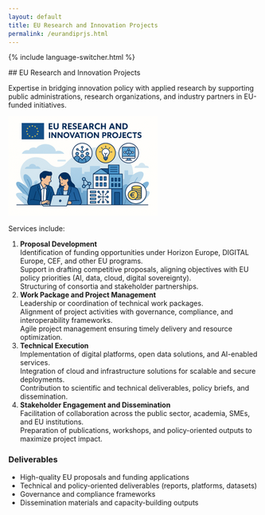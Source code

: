 ```yaml
---
layout: default
title: EU Research and Innovation Projects
permalink: /eurandiprjs.html
---
```


{% include language-switcher.html %}

<div data-language-section="en" markdown="1">
## EU Research and Innovation Projects

Expertise in bridging innovation policy with applied research by supporting public administrations, research organizations, and industry partners in EU-funded initiatives.

![EU Research and Innovation Projects](/images/eures_small.png)

Services include:

1. **Proposal Development**  
   Identification of funding opportunities under Horizon Europe, DIGITAL Europe, CEF, and other EU programs.  
   Support in drafting competitive proposals, aligning objectives with EU policy priorities (AI, data, cloud, digital sovereignty).  
   Structuring of consortia and stakeholder partnerships.
2. **Work Package and Project Management**  
   Leadership or coordination of technical work packages.  
   Alignment of project activities with governance, compliance, and interoperability frameworks.  
   Agile project management ensuring timely delivery and resource optimization.
3. **Technical Execution**  
   Implementation of digital platforms, open data solutions, and AI-enabled services.  
   Integration of cloud and infrastructure solutions for scalable and secure deployments.  
   Contribution to scientific and technical deliverables, policy briefs, and dissemination.
4. **Stakeholder Engagement and Dissemination**  
   Facilitation of collaboration across the public sector, academia, SMEs, and EU institutions.  
   Preparation of publications, workshops, and policy-oriented outputs to maximize project impact.

### Deliverables

* High-quality EU proposals and funding applications  
* Technical and policy-oriented deliverables (reports, platforms, datasets)  
* Governance and compliance frameworks  
* Dissemination materials and capacity-building outputs
</div>

<div data-language-section="it" markdown="1" hidden>
## Progetti europei di ricerca e innovazione

Competenze nel collegare le politiche di innovazione alla ricerca applicata supportando amministrazioni pubbliche, organizzazioni di ricerca e partner industriali in iniziative finanziate dall'UE.

![Progetti europei di ricerca e innovazione](/images/eures_small.png)

I servizi includono:

1. **Sviluppo di proposte**  
   Individuazione di opportunit&agrave; di finanziamento in Horizon Europe, DIGITAL Europe, CEF e altri programmi dell'UE.  
   Supporto nella redazione di proposte competitive, allineando gli obiettivi alle priorit&agrave; politiche europee (IA, dati, cloud, sovranit&agrave; digitale).  
   Strutturazione di consorzi e partnership tra stakeholder.
2. **Gestione di work package e progetti**  
   Leadership o coordinamento di work package tecnici.  
   Allineamento delle attivit&agrave; progettuali con framework di governance, conformit&agrave; e interoperabilit&agrave;.  
   Project management agile per garantire tempi di consegna e ottimizzazione delle risorse.
3. **Esecuzione tecnica**  
   Realizzazione di piattaforme digitali, soluzioni open data e servizi abilitati dall'IA.  
   Integrazione di soluzioni cloud e infrastrutturali per deployment scalabili e sicuri.  
   Contributo a deliverable scientifici e tecnici, policy brief e attivit&agrave; di disseminazione.
4. **Coinvolgimento degli stakeholder e disseminazione**  
   Facilitazione della collaborazione tra settore pubblico, mondo accademico, PMI e istituzioni europee.  
   Preparazione di pubblicazioni, workshop e output orientati alle politiche per massimizzare l'impatto del progetto.

### Risultati Deliverabili

* Proposte europee e domande di finanziamento di alta qualit&agrave;  
* Deliverable tecnici e orientati alle politiche (report, piattaforme, dataset)  
* Framework di governance e conformit&agrave;  
* Materiali di disseminazione e attivit&agrave; di capacity building
</div>
